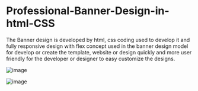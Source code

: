 # Professional-Banner-Design-in-html-CSS
The Banner design is developed by html, css coding used to develop it and fully responsive design with flex concept used in the banner design model for develop or create the template, website or design quickly and more user friendly for the developer or designer to easy customize the designs.

![image](https://github.com/sivaraj47/Professional-Banner-Design-in-html-CSS/assets/9676262/3657eb9c-bb75-463a-8151-44c64f927144)

![image](https://github.com/sivaraj47/Professional-Banner-Design-in-html-CSS/assets/9676262/9f355658-15d7-4db8-b660-a8b97e753dff)



